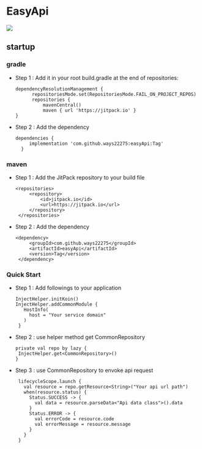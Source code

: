 # EasyApi
[![](https://jitpack.io/v/ways22275/easyApi.svg)](https://jitpack.io/#ways22275/easyApi)

## startup
  ### gradle 
  
  - Step 1 : Add it in your root build.gradle at the end of repositories:
    ```
    dependencyResolutionManagement {
		  repositoriesMode.set(RepositoriesMode.FAIL_ON_PROJECT_REPOS)
		  repositories {
			  mavenCentral()
			  maven { url 'https://jitpack.io' }
    }
    ```
  - Step 2 : Add the dependency
    ```
    dependencies {
	     implementation 'com.github.ways22275:easyApi:Tag'
	  }
    ```
 ### maven
 - Step 1 : Add the JitPack repository to your build file
   ```
   <repositories>
		<repository>
		    <id>jitpack.io</id>
		    <url>https://jitpack.io</url>
		</repository>
	</repositories>
   ```
 - Step 2 : Add the dependency
   ```
   <dependency>
	    <groupId>com.github.ways22275</groupId>
	    <artifactId>easyApi</artifactId>
	    <version>Tag</version>
	</dependency>
   ```
  
 ### Quick Start
 - Step 1 : Add followings to your application
   ```
   InjectHelper.initKoin()
   InjectHelper.addCommonModule {
      HostInfo(
        host = "Your service domain"
      )
    }
   ```
 - Step 2 : use helper method get CommonRepository
   ```
   private val repo by lazy {
    InjectHelper.get<CommonRepository>()
   }
   ```
 - Step 3 : use CommonRepository to envoke api request
   ```
    lifecycleScope.launch {
      val resource = repo.getResource<String>("Your api url path")
      when(resource.status) {
        Status.SUCCESS -> {
          val data = resource.parseData<"Api data class">().data
        }
        Status.ERROR -> {
          val errorCode = resource.code
          val errorMessage = resource.message
        }
      }
    }
   
   ```




